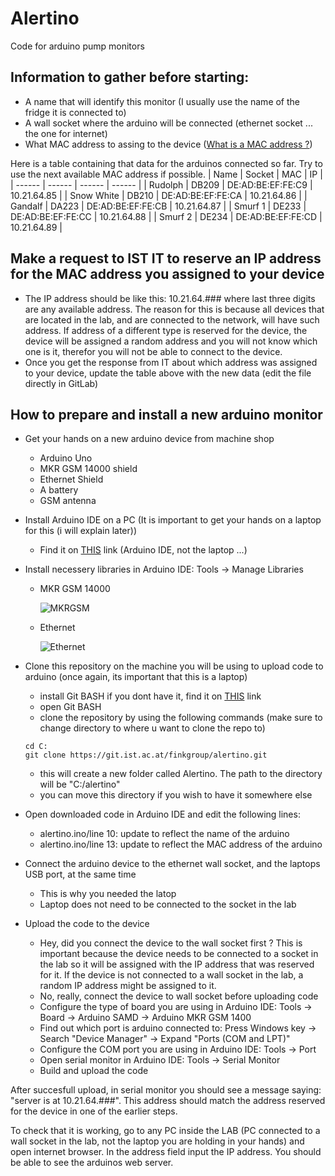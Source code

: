 # Alertino

Code for arduino pump monitors

## Information to gather before starting:
- A name that will identify this monitor (I usually use the name of the fridge it is connected to)
- A wall socket where the arduino will be connected (ethernet socket ... the one for internet)
- What MAC address to assing to the device ([What is a MAC address ?](https://en.wikipedia.org/wiki/MAC_address#:~:text=A%20media%20access%20control%20address,Wi%2DFi%2C%20and%20Bluetooth.))

Here is a table containing that data for the arduinos connected so far. Try to use the next available MAC address if possible.
| Name | Socket | MAC | IP |
| ------ | ------ | ------ | ------ |
| Rudolph | DB209 | DE:AD:BE:EF:FE:C9 | 10.21.64.85 |
| Snow White | DB210 | DE:AD:BE:EF:FE:CA | 10.21.64.86 |
| Gandalf | DA223 | DE:AD:BE:EF:FE:CB | 10.21.64.87 |
| Smurf 1 | DE233 | DE:AD:BE:EF:FE:CC | 10.21.64.88 |
| Smurf 2 | DE234 | DE:AD:BE:EF:FE:CD | 10.21.64.89 |

## Make a request to IST IT to reserve an IP address for the MAC address you assigned to your device
- The IP address should be like this: 10.21.64.### where last three digits are any available address. The reason for this is because all devices that are located in the lab, and are connected to the network, will have such address. If address of a different type is reserved for the device, the device will be assigned a random address and you will not know which one is it, therefor you will not be able to connect to the device.
- Once you get the response from IT about which address was assigned to your device, update the table above with the new data (edit the file directly in GitLab)

## How to prepare and install a new arduino monitor

- Get your hands on a new arduino device from machine shop
    - Arduino Uno
    - MKR GSM 14000 shield
    - Ethernet Shield
    - A battery
    - GSM antenna

- Install Arduino IDE on a PC (It is important to get your hands on a laptop for this (i will explain later))
    - Find it on [THIS](https://www.arduino.cc/en/software) link (Arduino IDE, not the laptop ...)

- Install necessery libraries in Arduino IDE: Tools -> Manage Libraries
    - MKR GSM 14000
    
        ![MKRGSM](https://user-images.githubusercontent.com/19326347/136975294-8ce5b3b5-1849-4ea4-8def-667501c34947.png)

    - Ethernet
    
        ![Ethernet](https://user-images.githubusercontent.com/19326347/136975313-720ee6dc-ae5c-4a6f-9f57-0a97671b56ef.png)


- Clone this repository on the machine you will be using to upload code to arduino (once again, its important that this is a laptop)
    - install Git BASH if you dont have it, find it on [THIS](https://gitforwindows.org/) link
    - open Git BASH
    - clone the repository by using the following commands (make sure to change directory to where u want to clone the repo to)
    ``` 
    cd C:
    git clone https://git.ist.ac.at/finkgroup/alertino.git
    ```
    - this will create a new folder called Alertino. The path to the directory will be "C:/alertino"
    - you can move this directory if you wish to have it somewhere else

- Open downloaded code in Arduino IDE and edit the following lines:
    - alertino.ino/line 10: update to reflect the name of the arduino
    - alertino.ino/line 13: update to reflect the MAC address of the arduino

- Connect the arduino device to the ethernet wall socket, and the laptops USB port, at the same time
    - This is why you needed the latop
    - Laptop does not need to be connected to the socket in the lab

- Upload the code to the device
    - Hey, did you connect the device to the wall socket first ? This is important because the device needs to be connected to a socket in the lab so it will be assigned with the IP address that was reserved for it. If the device is not connected to a wall socket in the lab, a random IP address might be assigned to it. 
    - No, really, connect the device to wall socket before uploading code
    - Configure the type of board you are using in Arduino IDE: Tools -> Board -> Arduino SAMD -> Arduino MKR GSM 1400
    - Find out which port is arduino connected to: Press Windows key -> Search "Device Manager" -> Expand "Ports (COM and LPT)"
    - Configure the COM port you are using in Arduino IDE: Tools -> Port
    - Open serial monitor in Arduino IDE: Tools -> Serial Monitor
    - Build and upload the code

After succesfull upload, in serial monitor you should see a message saying: "server is at 10.21.64.###". This address should match the address reserved for the device in one of the earlier steps.

To check that it is working, go to any PC inside the LAB (PC connected to a wall socket in the lab, not the laptop you are holding in your hands) and open internet browser. In the address field input the IP address. You should be able to see the arduinos web server.
